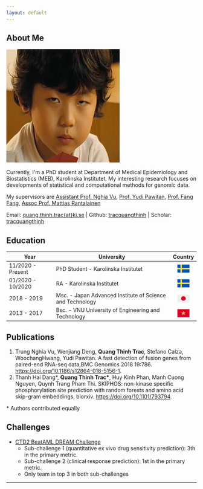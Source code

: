 ```yaml
---
layout: default
---
```


## About Me

<img class="profile-picture" src="me.jpg">

Currently, I'm a PhD student at Department of Medical Epidemiology and Biostatistics (MEB), Karolinska Institutet. My interesting research focuses on developments of statistical and computational methods for genomic data.

My supervisors are  <a href="https://staff.ki.se/people/nghvu">Assistant Prof. Nghia Vu</a>, <a href="http://fafner.meb.ki.se/personal/yudpaw/" target="_blank">Prof. Yudi Pawitan</a>, <a href="https://staff.ki.se/people/fanfan" target="_blank">Prof. Fang Fang</a>, <a href="https://staff.ki.se/people/matran" target="_blank"> Assoc Prof. Mattias Rantalainen</a>

Email: <a href="mailto:quang.thinh.trac@ki.se">quang.thinh.trac{at}ki.se</a> \| Github: <a href="https://github.com/tracquangthinh">tracquangthinh</a> \| Scholar: <a href="https://scholar.google.com/citations?user=gkQ5GmIAAAAJ&hl=en">tracquangthinh</a>

## Education

Year | University | Country
------|-------|--
11/2020 - Present | PhD Student - Karolinska Institutet | <img src="img/sweden.png" style="width:32px;height:32px;display: block;margin-left: auto;margin-right: auto;">
01/2020 - 10/2020 | RA - Karolinska Institutet | <img src="img/sweden.png" style="width:32px;height:32px;display: block;margin-left: auto;margin-right: auto;">
2018 - 2019 | Msc. - Japan Advanced Institute of Science and Technology| <img src="img/japan.png" style="width:32px;height:32px;display: block;margin-left: auto;margin-right: auto;">
2013 - 2017 | Bsc. - VNU University of Engineering and Technology| <img src="img/vietnam.png" style="width:32px;height:32px;display: block;margin-left: auto;margin-right: auto;">

<!-- Here is a blockquote

> To a great mind, nothing is little -->

## Publications

1. Trung Nghia Vu, Wenjiang Deng, **Quang Thinh Trac**, Stefano Calza, WoochangHwang, Yudi Pawitan. A fast detection of fusion genes from paired-end RNA-seq data,BMC Genomics 2018 19:786. <a href="https://doi.org/10.1186/s12864-018-5156-1">https://doi.org/10.1186/s12864-018-5156-1</a>.
2. Thanh Hai Dang\*, **Quang Thinh Trac\***, Huy Kinh Phan, Manh Cuong Nguyen, Quynh Trang Pham Thi. SKIPHOS: non-kinase specific phosphorylation site prediction with random forests and amino acid skip-gram embeddings, biorxiv. <a href="https://doi.org/10.1101/793794">https://doi.org/10.1101/793794</a>.

\* Authors contributed equally

## Challenges
- [CTD2 BeatAML DREAM Challenge](https://www.synapse.org/#!Synapse:syn20940518/wiki/596265)
  - Sub-challenge 1 (quantitative ex vivo drug sensitivity prediction):  3th in the primary metric.
  - Sub-challenge 2 (clinical response prediction): 1st in the primary metric.
  - Only team in top 3 in both sub-challenges
  
---
